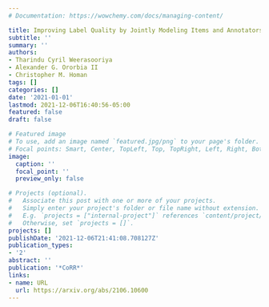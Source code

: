 ```yaml
---
# Documentation: https://wowchemy.com/docs/managing-content/

title: Improving Label Quality by Jointly Modeling Items and Annotators
subtitle: ''
summary: ''
authors:
- Tharindu Cyril Weerasooriya
- Alexander G. Ororbia II
- Christopher M. Homan
tags: []
categories: []
date: '2021-01-01'
lastmod: 2021-12-06T16:40:56-05:00
featured: false
draft: false

# Featured image
# To use, add an image named `featured.jpg/png` to your page's folder.
# Focal points: Smart, Center, TopLeft, Top, TopRight, Left, Right, BottomLeft, Bottom, BottomRight.
image:
  caption: ''
  focal_point: ''
  preview_only: false

# Projects (optional).
#   Associate this post with one or more of your projects.
#   Simply enter your project's folder or file name without extension.
#   E.g. `projects = ["internal-project"]` references `content/project/deep-learning/index.md`.
#   Otherwise, set `projects = []`.
projects: []
publishDate: '2021-12-06T21:41:08.708127Z'
publication_types:
- '2'
abstract: ''
publication: '*CoRR*'
links:
- name: URL
  url: https://arxiv.org/abs/2106.10600
---
```

